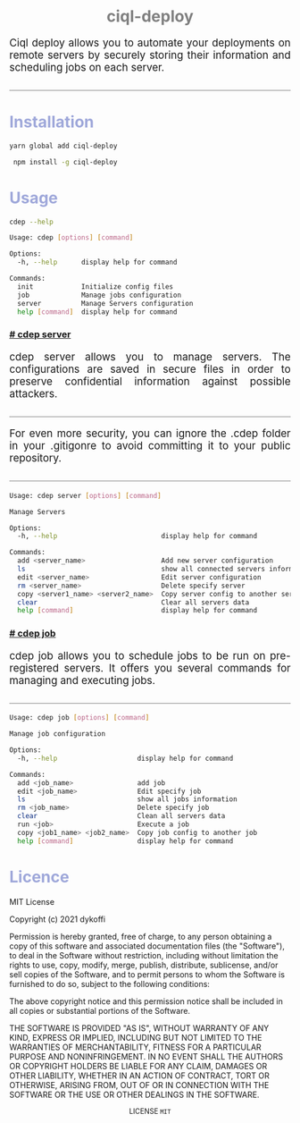 
<h1 align="center" style="color:grey">ciql-deploy</h1>
<p style="font-size:18.5px; border-bottom:1px solid grey; padding-bottom:30px" align="justify">
   Ciql deploy allows you to automate your deployments on remote servers by securely storing their information and scheduling jobs on each server.
</p>
<h1 style="color:#9fa8da;">Installation</h1>

```bash
yarn global add ciql-deploy
```

```bash
 npm install -g ciql-deploy
```


<h1 style="color:#9fa8da;">Usage</h1>

```bash
cdep --help

Usage: cdep [options] [command]

Options:
  -h, --help      display help for command

Commands:
  init            Initialize config files
  job             Manage jobs configuration
  server          Manage Servers configuration
  help [command]  display help for command
```

<h3 id="server" style="color:#ff80ab;">
<a href="#server"># cdep server</a></h3>

<p style="font-size:18.5px; border-bottom:1px solid grey; padding-bottom:30px" align="justify">
    cdep server allows you to manage servers. The configurations are saved in secure files in order to preserve confidential information against possible attackers. 
</p>

<p style="font-size:18.5px; border-bottom:1px solid grey; padding-bottom:30px" align="justify">
    For even more security, you can ignore the .cdep folder in your .gitigonre to avoid committing it to your public repository.
</p>


```bash
Usage: cdep server [options] [command]

Manage Servers

Options:
  -h, --help                          display help for command

Commands:
  add <server_name>                   Add new server configuration
  ls                                  show all connected servers information
  edit <server_name>                  Edit server configuration
  rm <server_name>                    Delete specify server
  copy <server1_name> <server2_name>  Copy server config to another server
  clear                               Clear all servers data
  help [command]                      display help for command
```


<h3 id="job" style="color:#ff80ab;">
<a href="#job"># cdep job</a></h3>

<p style="font-size:18.5px; border-bottom:1px solid grey; padding-bottom:30px" align="justify">
    cdep job allows you to schedule jobs to be run on pre-registered servers. It offers you several commands for managing and executing jobs.
</p>

```bash
Usage: cdep job [options] [command]

Manage job configuration

Options:
  -h, --help                    display help for command

Commands:
  add <job_name>                add job
  edit <job_name>               Edit specify job
  ls                            show all jobs information
  rm <job_name>                 Delete specify job
  clear                         Clean all servers data
  run <job>                     Execute a job
  copy <job1_name> <job2_name>  Copy job config to another job
  help [command]                display help for command
```

<h1 style="color:#9fa8da;">Licence</h1>
<p>
MIT License

Copyright (c) 2021 dykoffi

Permission is hereby granted, free of charge, to any person obtaining a copy
of this software and associated documentation files (the "Software"), to deal
in the Software without restriction, including without limitation the rights
to use, copy, modify, merge, publish, distribute, sublicense, and/or sell
copies of the Software, and to permit persons to whom the Software is
furnished to do so, subject to the following conditions:

The above copyright notice and this permission notice shall be included in all
copies or substantial portions of the Software.

THE SOFTWARE IS PROVIDED "AS IS", WITHOUT WARRANTY OF ANY KIND, EXPRESS OR
IMPLIED, INCLUDING BUT NOT LIMITED TO THE WARRANTIES OF MERCHANTABILITY,
FITNESS FOR A PARTICULAR PURPOSE AND NONINFRINGEMENT. IN NO EVENT SHALL THE
AUTHORS OR COPYRIGHT HOLDERS BE LIABLE FOR ANY CLAIM, DAMAGES OR OTHER
LIABILITY, WHETHER IN AN ACTION OF CONTRACT, TORT OR OTHERWISE, ARISING FROM,
OUT OF OR IN CONNECTION WITH THE SOFTWARE OR THE USE OR OTHER DEALINGS IN THE
SOFTWARE.
</p>
<p align="center" style="font-size:12.5px">
LICENSE <code>MIT</code>
</p>